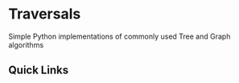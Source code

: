 # Traversals

Simple Python implementations of commonly used Tree and Graph algorithms

## Quick Links
